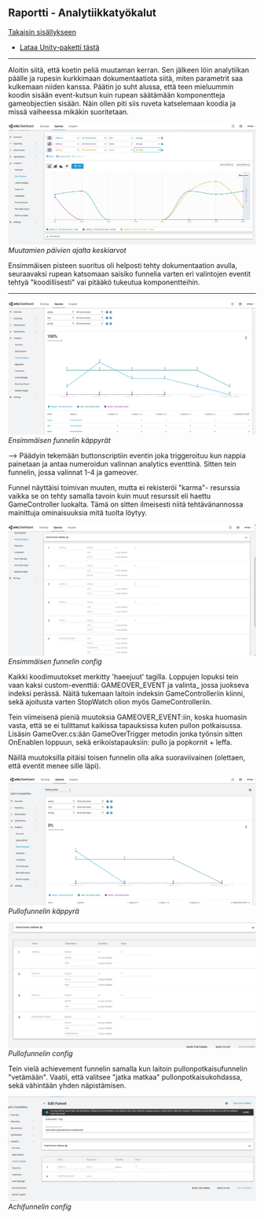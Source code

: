 ## Raportti - Analytiikkatyökalut

[Takaisin sisällykseen](https://github.com/Shinpai/Peliteknologia)

* [Lataa Unity-paketti tästä](https://github.com/Shinpai/Peliteknologia/raw/master/Sykli%206%20Analytiikka/Sykli6_project.zip)

---

Aloitin siitä, että koetin peliä muutaman kerran. Sen jälkeen löin analytiikan päälle ja rupesin kurkkimaan dokumentaatiota siitä, miten parametrit saa kulkemaan niiden kanssa. Päätin jo suht alussa, että teen mieluummin koodin sisään event-kutsun kuin rupean säätämään komponentteja gameobjectien sisään. Näin ollen piti siis ruveta katselemaan koodia ja missä vaiheessa mikäkin suoritetaan.

![pakollinen](img/s6_00.jpg)
*Muutamien päivien ajalta keskiarvot*

Ensimmäisen pisteen suoritus oli helposti tehty dokumentaation avulla, seuraavaksi rupean katsomaan saisiko funnelia varten eri valintojen eventit tehtyä "koodillisesti" vai pitääkö tukeutua komponentteihin. 

---

![funnel0](img/s6_01.jpg)
*Ensimmäisen funnelin käppyrät*

--> Päädyin tekemään buttonscriptiin eventin joka triggeroituu kun nappia painetaan ja antaa numeroidun valinnan analytics eventtinä. Sitten tein funnelin, jossa valinnat 1-4 ja gameover. 

Funnel näyttäisi toimivan muuten, mutta ei rekisteröi "karma"- resurssia vaikka se on tehty samalla tavoin kuin muut resurssit eli haettu GameController luokalta. Tämä on sitten ilmeisesti niitä tehtävänannossa mainittuja ominaisuuksia mitä tuolta löytyy. 

![funnel1](img/s6_02.jpg)
*Ensimmäisen funnelin config*

Kaikki koodimuutokset merkitty 'haeejuut' tagilla. Loppujen lopuksi tein vaan kaksi custom-eventtiä: GAMEOVER_EVENT ja valinta_ jossa juokseva indeksi perässä. Näitä tukemaan laitoin indeksin GameControlleriin kiinni, sekä ajoitusta varten StopWatch olion myös GameControlleriin.

Tein viimeisenä pieniä muutoksia GAMEOVER_EVENT:iin, koska huomasin vasta, että se ei tulittanut kaikissa tapauksissa kuten pullon potkaisussa. Lisäsin GameOver.cs:ään GameOverTrigger metodin jonka työnsin sitten OnEnablen loppuun, sekä erikoistapauksiin: pullo ja popkornit + leffa.

Näillä muutoksilla pitäisi toisen funnelin olla aika suoraviivainen (olettaen, että eventit menee sille läpi).

![funnel2](img/s6_03.jpg)
*Pullofunnelin käppyrä*

![funne3](img/s6_04.jpg)
*Pullofunnelin config*

Tein vielä achievement funnelin samalla kun laitoin pullonpotkaisufunnelin "vetämään". Vaatii, että valitsee "jatka matkaa" pullonpotkaisukohdassa, sekä vähintään yhden näpistämisen.

![funnel4](img/s6_05.jpg)
*Achifunnelin config*



